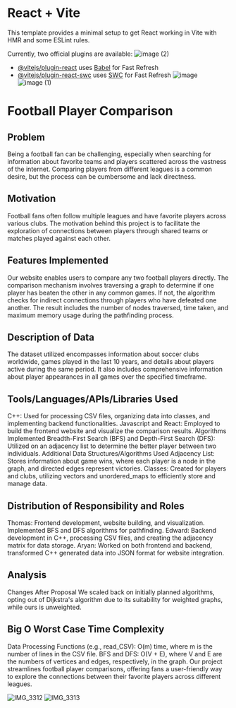# React + Vite

This template provides a minimal setup to get React working in Vite with HMR and some ESLint rules.

Currently, two official plugins are available:
![image (2)](https://github.com/ThomasOli/SoccerApp/assets/51518411/01e74046-7a34-48a7-8c53-41dd9e11b88c)
- [@vitejs/plugin-react](https://github.com/vitejs/vite-plugin-react/blob/main/packages/plugin-react/README.md) uses [Babel](https://babeljs.io/) for Fast Refresh
- [@vitejs/plugin-react-swc](https://github.com/vitejs/vite-plugin-react-swc) uses [SWC](https://swc.rs/) for Fast Refresh
![image](https://github.com/ThomasOli/SoccerApp/assets/51518411/2cfaa8d8-9947-4283-9a89-b07d3dee0499)
![image (1)](https://github.com/ThomasOli/SoccerApp/assets/51518411/bdb35d26-4431-4330-8c75-ba859c020ebf)
# Football Player Comparison
## Problem
Being a football fan can be challenging, especially when searching for information about favorite teams and players scattered across the vastness of the internet. Comparing players from different leagues is a common desire, but the process can be cumbersome and lack directness.

## Motivation
Football fans often follow multiple leagues and have favorite players across various clubs. The motivation behind this project is to facilitate the exploration of connections between players through shared teams or matches played against each other.

## Features Implemented
Our website enables users to compare any two football players directly. The comparison mechanism involves traversing a graph to determine if one player has beaten the other in any common games. If not, the algorithm checks for indirect connections through players who have defeated one another. The result includes the number of nodes traversed, time taken, and maximum memory usage during the pathfinding process.

## Description of Data
The dataset utilized encompasses information about soccer clubs worldwide, games played in the last 10 years, and details about players active during the same period. It also includes comprehensive information about player appearances in all games over the specified timeframe.

## Tools/Languages/APIs/Libraries Used
C++: Used for processing CSV files, organizing data into classes, and implementing backend functionalities.
Javascript and React: Employed to build the frontend website and visualize the comparison results.
Algorithms Implemented
Breadth-First Search (BFS) and Depth-First Search (DFS): Utilized on an adjacency list to determine the better player between two individuals.
Additional Data Structures/Algorithms Used
Adjacency List: Stores information about game wins, where each player is a node in the graph, and directed edges represent victories.
Classes: Created for players and clubs, utilizing vectors and unordered_maps to efficiently store and manage data.

## Distribution of Responsibility and Roles
Thomas: Frontend development, website building, and visualization. Implemented BFS and DFS algorithms for pathfinding.
Edward: Backend development in C++, processing CSV files, and creating the adjacency matrix for data storage.
Aryan: Worked on both frontend and backend, transformed C++ generated data into JSON format for website integration.

## Analysis
Changes After Proposal
We scaled back on initially planned algorithms, opting out of Dijkstra's algorithm due to its suitability for weighted graphs, while ours is unweighted.

## Big O Worst Case Time Complexity
Data Processing Functions (e.g., read_CSV): O(m) time, where m is the number of lines in the CSV file.
BFS and DFS: O(V + E), where V and E are the numbers of vertices and edges, respectively, in the graph.
Our project streamlines football player comparisons, offering fans a user-friendly way to explore the connections between their favorite players across different leagues.

![IMG_3312](https://github.com/ThomasOli/SoccerApp/assets/51518411/5377e8a1-ec2c-4b8c-ad3a-ca7acc36ac5e)
![IMG_3313](https://github.com/ThomasOli/SoccerApp/assets/51518411/8e78a41f-5dcd-495a-bb06-26efe1a8e3a9)

